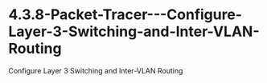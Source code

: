 # 4.3.8-Packet-Tracer---Configure-Layer-3-Switching-and-Inter-VLAN-Routing
Configure Layer 3 Switching and Inter-VLAN Routing
